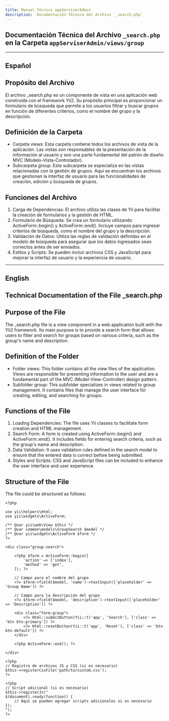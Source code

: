 ```yaml
---
title: Manual Técnico appServiserAdmin
description:  Documentación Técnica del Archivo `_search.php`
---
```


## Documentación Técnica del Archivo `_search.php` en la Carpeta `appServiserAdmin/views/group`

---

## Español

## Propósito del Archivo
El archivo _search.php es un componente de vista en una aplicación web construida con el framework Yii2. Su propósito principal es proporcionar un formulario de búsqueda que permite a los usuarios filtrar y buscar grupos en función de diferentes criterios, como el nombre del grupo y la descripción.

## Definición de la Carpeta
- Carpeta views: Esta carpeta contiene todos los archivos de vista de la aplicación. Las vistas son responsables de la presentación de la información al usuario y son una parte fundamental del patrón de diseño MVC (Modelo-Vista-Controlador).
- Subcarpeta group: Esta subcarpeta se especializa en las vistas relacionadas con la gestión de grupos. Aquí se encuentran los archivos que gestionan la interfaz de usuario para las funcionalidades de creación, edición y búsqueda de grupos.

## Funciones del Archivo
1. Carga de Dependencias: El archivo utiliza las clases de Yii para facilitar la creación de formularios y la gestión de HTML.
2. Formulario de Búsqueda:
Se crea un formulario utilizando ActiveForm::begin() y ActiveForm::end().
Incluye campos para ingresar criterios de búsqueda, como el nombre del grupo y la descripción.
3. Validación de Datos:
Utiliza las reglas de validación definidas en el modelo de búsqueda para asegurar que los datos ingresados sean correctos antes de ser enviados.
4. Estilos y Scripts:
Se pueden incluir archivos CSS y JavaScript para mejorar la interfaz de usuario y la experiencia de usuario.

---

## English

## Technical Documentation of the File _search.php

## Purpose of the File
The _search.php file is a view component in a web application built with the Yii2 framework. Its main purpose is to provide a search form that allows users to filter and search for groups based on various criteria, such as the group's name and description.

## Definition of the Folder
- Folder views: This folder contains all the view files of the application. Views are responsible for presenting information to the user and are a fundamental part of the MVC (Model-View-Controller) design pattern.
- Subfolder group: This subfolder specializes in views related to group management. It contains files that manage the user interface for creating, editing, and searching for groups.

## Functions of the File
1. Loading Dependencies: The file uses Yii classes to facilitate form creation and HTML management.
2. Search Form:
A form is created using ActiveForm::begin() and ActiveForm::end().
It includes fields for entering search criteria, such as the group's name and description.
3. Data Validation:
It uses validation rules defined in the search model to ensure that the entered data is correct before being submitted.
4. Styles and Scripts:
CSS and JavaScript files can be included to enhance the user interface and user experience.

## Structure of the File
The file could be structured as follows:
```
<?php

use yii\helpers\Html;
use yii\widgets\ActiveForm;

/** @var yii\web\View $this */
/** @var common\models\GroupSearch $model */
/** @var yii\widgets\ActiveForm $form */
?>

<div class="group-search">

    <?php $form = ActiveForm::begin([
        'action' => ['index'],
        'method' => 'get',
    ]); ?>

    // Campo para el nombre del grupo
    <?= $form->field($model, 'name')->textInput(['placeholder' => 'Group Name']) ?>

    // Campo para la descripción del grupo
    <?= $form->field($model, 'description')->textInput(['placeholder' => 'Description']) ?>

    <div class="form-group">
        <?= Html::submitButton(Yii::t('app', 'Search'), ['class' => 'btn btn-primary']) ?>
        <?= Html::resetButton(Yii::t('app', 'Reset'), ['class' => 'btn btn-default']) ?>
    </div>

    <?php ActiveForm::end(); ?>

</div>

<?php
// Registro de archivos JS y CSS (si es necesario)
$this->registerCssFile('path/to/custom.css');
?>

<?php 
// Script adicional (si es necesario)
$this->registerJs("
$(document).ready(function() {
    // Aquí se pueden agregar scripts adicionales si es necesario
});
");
?>
```
